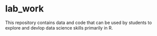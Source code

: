 # lab_work

This repository contains data and code that can be used by students to explore and devlop data science skills primarily in R.

